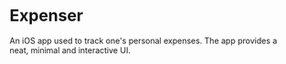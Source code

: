 # Expenser
An iOS app used to track one's personal expenses. The app provides a neat, minimal and interactive UI.
